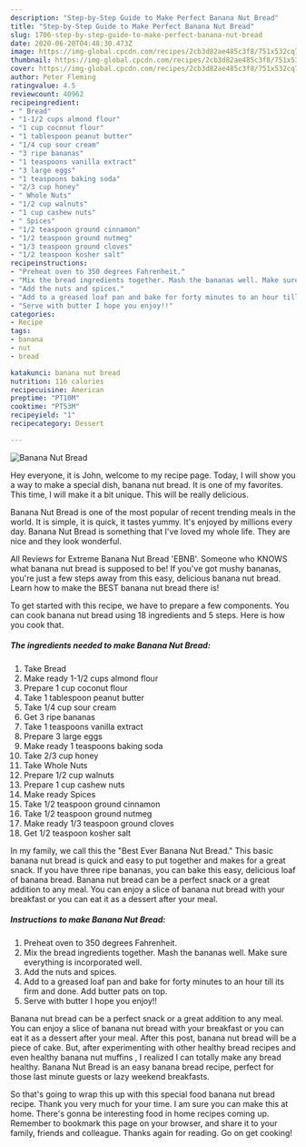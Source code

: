 ```yaml
---
description: "Step-by-Step Guide to Make Perfect Banana Nut Bread"
title: "Step-by-Step Guide to Make Perfect Banana Nut Bread"
slug: 1706-step-by-step-guide-to-make-perfect-banana-nut-bread
date: 2020-06-20T04:48:30.473Z
image: https://img-global.cpcdn.com/recipes/2cb3d82ae485c3f8/751x532cq70/banana-nut-bread-recipe-main-photo.jpg
thumbnail: https://img-global.cpcdn.com/recipes/2cb3d82ae485c3f8/751x532cq70/banana-nut-bread-recipe-main-photo.jpg
cover: https://img-global.cpcdn.com/recipes/2cb3d82ae485c3f8/751x532cq70/banana-nut-bread-recipe-main-photo.jpg
author: Peter Fleming
ratingvalue: 4.5
reviewcount: 40962
recipeingredient:
- " Bread"
- "1-1/2 cups almond flour"
- "1 cup coconut flour"
- "1 tablespoon peanut butter"
- "1/4 cup sour cream"
- "3 ripe bananas"
- "1 teaspoons vanilla extract"
- "3 large eggs"
- "1 teaspoons baking soda"
- "2/3 cup honey"
- " Whole Nuts"
- "1/2 cup walnuts"
- "1 cup cashew nuts"
- " Spices"
- "1/2 teaspoon ground cinnamon"
- "1/2 teaspoon ground nutmeg"
- "1/3 teaspoon ground cloves"
- "1/2 teaspoon kosher salt"
recipeinstructions:
- "Preheat oven to 350 degrees Fahrenheit."
- "Mix the bread ingredients together. Mash the bananas well. Make sure everything is incorporated well."
- "Add the nuts and spices."
- "Add to a greased loaf pan and bake for forty minutes to an hour till its firm and done. Add butter pats on top."
- "Serve with butter I hope you enjoy!!"
categories:
- Recipe
tags:
- banana
- nut
- bread

katakunci: banana nut bread 
nutrition: 116 calories
recipecuisine: American
preptime: "PT10M"
cooktime: "PT53M"
recipeyield: "1"
recipecategory: Dessert

---
```



![Banana Nut Bread](https://img-global.cpcdn.com/recipes/2cb3d82ae485c3f8/751x532cq70/banana-nut-bread-recipe-main-photo.jpg)

Hey everyone, it is John, welcome to my recipe page. Today, I will show you a way to make a special dish, banana nut bread. It is one of my favorites. This time, I will make it a bit unique. This will be really delicious.

Banana Nut Bread is one of the most popular of recent trending meals in the world. It is simple, it is quick, it tastes yummy. It's enjoyed by millions every day. Banana Nut Bread is something that I've loved my whole life. They are nice and they look wonderful.

All Reviews for Extreme Banana Nut Bread &#39;EBNB&#39;. Someone who KNOWS what banana nut bread is supposed to be! If you&#39;ve got mushy bananas, you&#39;re just a few steps away from this easy, delicious banana nut bread. Learn how to make the BEST banana nut bread there is!


To get started with this recipe, we have to prepare a few components. You can cook banana nut bread using 18 ingredients and 5 steps. Here is how you cook that.

<!--inarticleads1-->

##### The ingredients needed to make Banana Nut Bread:

1. Take  Bread
1. Make ready 1-1/2 cups almond flour
1. Prepare 1 cup coconut flour
1. Take 1 tablespoon peanut butter
1. Take 1/4 cup sour cream
1. Get 3 ripe bananas
1. Take 1 teaspoons vanilla extract
1. Prepare 3 large eggs
1. Make ready 1 teaspoons baking soda
1. Take 2/3 cup honey
1. Take  Whole Nuts
1. Prepare 1/2 cup walnuts
1. Prepare 1 cup cashew nuts
1. Make ready  Spices
1. Take 1/2 teaspoon ground cinnamon
1. Take 1/2 teaspoon ground nutmeg
1. Make ready 1/3 teaspoon ground cloves
1. Get 1/2 teaspoon kosher salt


In my family, we call this the &#34;Best Ever Banana Nut Bread.&#34; This basic banana nut bread is quick and easy to put together and makes for a great snack. If you have three ripe bananas, you can bake this easy, delicious loaf of banana bread. Banana nut bread can be a perfect snack or a great addition to any meal. You can enjoy a slice of banana nut bread with your breakfast or you can eat it as a dessert after your meal. 

<!--inarticleads2-->

##### Instructions to make Banana Nut Bread:

1. Preheat oven to 350 degrees Fahrenheit.
1. Mix the bread ingredients together. Mash the bananas well. Make sure everything is incorporated well.
1. Add the nuts and spices.
1. Add to a greased loaf pan and bake for forty minutes to an hour till its firm and done. Add butter pats on top.
1. Serve with butter I hope you enjoy!!


Banana nut bread can be a perfect snack or a great addition to any meal. You can enjoy a slice of banana nut bread with your breakfast or you can eat it as a dessert after your meal. After this post, banana nut bread will be a piece of cake. But, after experimenting with other healthy bread recipes and even healthy banana nut muffins , I realized I can totally make any bread healthy. Banana Nut Bread is an easy banana bread recipe, perfect for those last minute guests or lazy weekend breakfasts. 

So that's going to wrap this up with this special food banana nut bread recipe. Thank you very much for your time. I am sure you can make this at home. There's gonna be interesting food in home recipes coming up. Remember to bookmark this page on your browser, and share it to your family, friends and colleague. Thanks again for reading. Go on get cooking!
